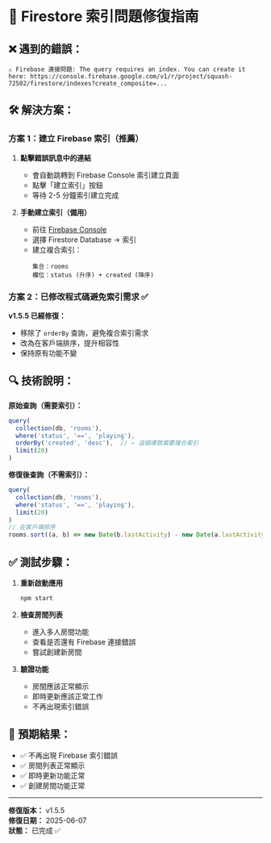 # 🔧 Firestore 索引問題修復指南

## ❌ 遇到的錯誤：
```
⚠️ Firebase 連接問題: The query requires an index. You can create it here: https://console.firebase.google.com/v1/r/project/squash-72502/firestore/indexes?create_composite=...
```

## 🛠️ 解決方案：

### 方案 1：建立 Firebase 索引（推薦）
1. **點擊錯誤訊息中的連結**
   - 會自動跳轉到 Firebase Console 索引建立頁面
   - 點擊「建立索引」按鈕
   - 等待 2-5 分鐘索引建立完成

2. **手動建立索引（備用）**
   - 前往 [Firebase Console](https://console.firebase.google.com/project/squash-72502/firestore/indexes)
   - 選擇 Firestore Database → 索引
   - 建立複合索引：
     ```
     集合：rooms
     欄位：status (升序) + created (降序)
     ```

### 方案 2：已修改程式碼避免索引需求 ✅
**v1.5.5 已經修復：**
- 移除了 `orderBy` 查詢，避免複合索引需求
- 改為在客戶端排序，提升相容性
- 保持原有功能不變

## 🔍 技術說明：

**原始查詢（需要索引）：**
```javascript
query(
  collection(db, 'rooms'),
  where('status', '==', 'playing'),
  orderBy('created', 'desc'),  // ← 這個導致需要複合索引
  limit(20)
)
```

**修復後查詢（不需索引）：**
```javascript
query(
  collection(db, 'rooms'),
  where('status', '==', 'playing'),
  limit(20)
)
// 在客戶端排序
rooms.sort((a, b) => new Date(b.lastActivity) - new Date(a.lastActivity))
```

## ✅ 測試步驟：

1. **重新啟動應用**
   ```bash
   npm start
   ```

2. **檢查房間列表**
   - 進入多人房間功能
   - 查看是否還有 Firebase 連接錯誤
   - 嘗試創建新房間

3. **驗證功能**
   - 房間應該正常顯示
   - 即時更新應該正常工作
   - 不再出現索引錯誤

## 🎯 預期結果：
- ✅ 不再出現 Firebase 索引錯誤
- ✅ 房間列表正常顯示
- ✅ 即時更新功能正常
- ✅ 創建房間功能正常

---
**修復版本：** v1.5.5  
**修復日期：** 2025-06-07  
**狀態：** 已完成 ✅
